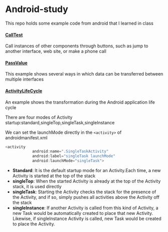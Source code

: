 # Android-study
This repo holds some example code from android that I learned in class

#### [CallTest](https://github.com/mathors/Android-study/tree/master/CallTest)

Call instances of other components through buttons, such as jump to another interface, web site, or make a phone call

#### [PassValue]()

This example shows several ways in which data can be transferred between multiple interfaces

#### [ActivityLifeCycle](https://github.com/mathors/Android-study/tree/master/ActivityLifeCycle)

An example shows the transformation during the Android application life cycle

There are four modes of Activity startup:standard,singleTop,singleTask,singleInstance 

We can set the launchMode directly in the `<activity>` of androidmanifest.xml

```java
<activity
            android:name=".SingleTaskActivity"
            android:label="singleTask launchMode"
            android:launchMode="singleTask">
```



- **Standard**: It is the default startup mode for an Activity.Each time, a new Activity is started at the top of the stack
- **singleTop**: When the started Activity is already at the top of the Activity stack, it is used directly
- **singleTask**: Starting the Activity checks the stack for the presence of the Activity, and if so, simply pushes all activities above the Activity off the stack
- **singleInstance**: If another Activity is called from this kind of Activity, a new Task would be automatically created to place that new Activity. Likewise, if singleInstance Activity is called, new Task would be created to place the Activity. 